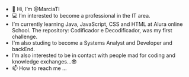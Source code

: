- 👩 Hi, I’m @MarciaTI
- 💻 I’m interested to become a professional in the IT area. 
- I’m currently learning Java, JavaScript, CSS and HTML at Alura online School. The repository: Codificador e Decodificador, was my first challenge. 
- I'm also studing to become a Systems Analyst and Developer and backEnd.
- I’m also interested to be in contact with people mad for coding and knowledge exchanges...😎
- 📫 How to reach me ...

<!---
MarciaTI/MarciaTI is a ✨ special ✨ repository because its `README.md` (this file) appears on your GitHub profile.
You can click the Preview link to take a look at your changes.
--->
